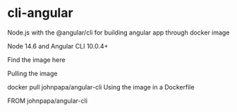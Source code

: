 # cli-angular
Node.js with the @angular/cli for building angular app through docker image

Node 14.6 and Angular CLI 10.0.4+

Find the image here

Pulling the image

docker pull johnpapa/angular-cli
Using the image in a Dockerfile

FROM johnpapa/angular-cli